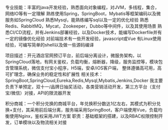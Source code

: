 专业技能：丰富的java开发经验，熟悉面向对象编程，对JVM，多线程，集合，网络IO等有一定理解
熟练使用Spring，SpringBoot，Mybatis等框架编码以及微服务如SpringCloud
熟悉Mysql，能熟练编写sql以及一定的优化经验
熟悉Redis、RabbitMQ，Mycat，Zookeeper，Dubbo等中间件，以及其使用场景
熟悉CI/CD流程，并有Jenkins部署经验，以及Docker技术，能编写Dockerfile并有一定的镜像优化经验
对前端技术有一些开发经验，javascript或Vue
有Linux使用经验，可编写简单的shell以及做一些源码编译

项目描述：开元酒店官网预订平台，前后端分离设计，微服务架构，以SpringCloud落地，有网关鉴权，负载均衡，熔断器，降级，服务监控等，模块包含管理系统，微信支付宝小程序，H5端，安卓/iOS客户端，
整体遵循高可用，高可扩理念，确保业务的稳定性和扩展性
相关技术：SpringBoot,SpringCloud,Eureka,Redis,Mysql,Mybatis,Jenkins,Docker
我主要负责下单预定，双十一/品牌日抽奖活动，各类营销活动开发，第三方平台（支付宝/微信）对接，API的限流器开发

积分商城：一个积分兑换的商城平台，年兑换积分数达1亿左右，其模式为积分兑换+支付，其采用前后端分离，服务端采用SpringBoot，客户端使用Vue，负载均衡使用Nginx，鉴权采用JWT方案
职责：基础框架的搭建，以及RBAC权限控制开发，订单模块以及物流相关对接